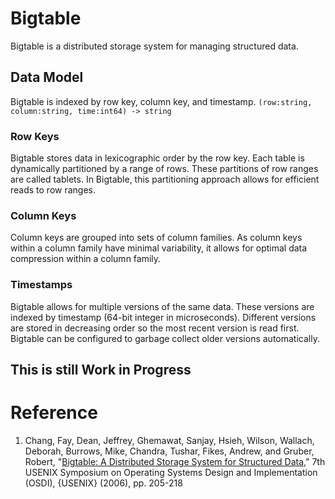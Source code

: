 # Bigtable
Bigtable is a distributed storage system for managing structured data.
## Data Model
Bigtable is indexed by row key, column key, and timestamp. 
`(row:string, column:string, time:int64) -> string`
### Row Keys
Bigtable stores data in lexicographic order by the row key. Each table is dynamically partitioned by a range of rows. These partitions of row ranges are called tablets. In Bigtable, this partitioning approach allows for efficient reads to row ranges.
### Column Keys
Column keys are grouped into sets of column families. As column keys within a column family have minimal variability, it allows for optimal data compression within a column family.
### Timestamps
Bigtable allows for multiple versions of the same data. These versions are indexed by timestamp (64-bit integer in microseconds). Different versions are stored in decreasing order so the most recent version is read first. Bigtable can be configured to garbage collect older versions automatically.
## This is still Work in Progress

# Reference
1. Chang, Fay, Dean, Jeffrey, Ghemawat, Sanjay, Hsieh, Wilson, Wallach, Deborah, Burrows, Mike, Chandra, Tushar, Fikes, Andrew, and Gruber, Robert, "[Bigtable: A Distributed Storage System for Structured Data](https://ai.google/research/pubs/pub27898)," 7th USENIX Symposium on Operating Systems Design and Implementation (OSDI), {USENIX} (2006), pp. 205-218
